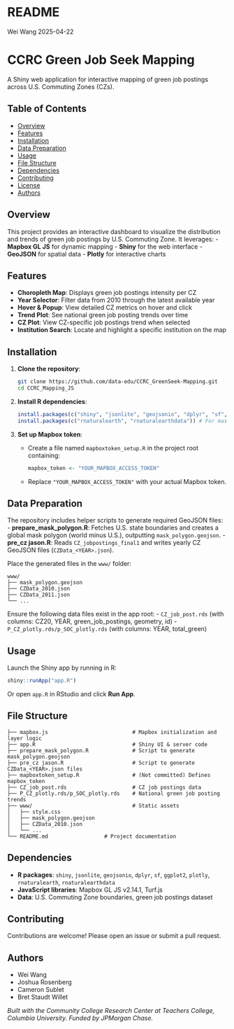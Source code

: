 README
================
Wei Wang
2025-04-22

# CCRC Green Job Seek Mapping

A Shiny web application for interactive mapping of green job postings
across U.S. Commuting Zones (CZs).

## Table of Contents

- [Overview](#overview)
- [Features](#features)
- [Installation](#installation)
- [Data Preparation](#data-preparation)
- [Usage](#usage)
- [File Structure](#file-structure)
- [Dependencies](#dependencies)
- [Contributing](#contributing)
- [License](#license)
- [Authors](#authors)

## Overview

This project provides an interactive dashboard to visualize the
distribution and trends of green job postings by U.S. Commuting Zone. It
leverages: - **Mapbox GL JS** for dynamic mapping - **Shiny** for the
web interface - **GeoJSON** for spatial data - **Plotly** for
interactive charts

## Features

- **Choropleth Map**: Displays green job postings intensity per CZ
- **Year Selector**: Filter data from 2010 through the latest available
  year
- **Hover & Popup**: View detailed CZ metrics on hover and click
- **Trend Plot**: See national green job posting trends over time
- **CZ Plot**: View CZ-specific job postings trend when selected
- **Institution Search**: Locate and highlight a specific institution on
  the map

## Installation

1.  **Clone the repository**:

    ``` bash
    git clone https://github.com/data-edu/CCRC_GreenSeek-Mapping.git
    cd CCRC_Mapping_JS
    ```

2.  **Install R dependencies**:

    ``` r
    install.packages(c("shiny", "jsonlite", "geojsonio", "dplyr", "sf", "ggplot2", "plotly"))
    install.packages(c("rnaturalearth", "rnaturalearthdata")) # For mask polygon script
    ```

3.  **Set up Mapbox token**:

    - Create a file named `mapboxtoken_setup.R` in the project root
      containing:

      ``` r
      mapbox_token <- "YOUR_MAPBOX_ACCESS_TOKEN"
      ```

    - Replace `"YOUR_MAPBOX_ACCESS_TOKEN"` with your actual Mapbox
      token.

## Data Preparation

The repository includes helper scripts to generate required GeoJSON
files: - **prepare_mask_polygon.R**: Fetches U.S. state boundaries and
creates a global mask polygon (world minus U.S.), outputting
`mask_polygon.geojson`. - **pre_cz jason.R**: Reads
`CZ_jobpostings_final1` and writes yearly CZ GeoJSON files
(`CZData_<YEAR>.json`).

Place the generated files in the `www/` folder:

    www/
    ├── mask_polygon.geojson
    ├── CZData_2010.json
    ├── CZData_2011.json
    └── ...

Ensure the following data files exist in the app root: -
`CZ_job_post.rds` (with columns: CZ20, YEAR, green_job_postings,
geometry, id) - `P_CZ_plotly.rds/p_SOC_plotly.rds` (with columns: YEAR,
total_green)

## Usage

Launch the Shiny app by running in R:

``` r
shiny::runApp("app.R")
```

Or open `app.R` in RStudio and click **Run App**.

## File Structure

    ├── mapbox.js                           # Mapbox initialization and layer logic
    ├── app.R                               # Shiny UI & server code
    ├── prepare_mask_polygon.R              # Script to generate mask_polygon.geojson
    ├── pre_cz jason.R                      # Script to generate CZData_<YEAR>.json files
    ├── mapboxtoken_setup.R                 # (Not committed) Defines mapbox_token
    ├── CZ_job_post.rds                     # CZ job postings data
    ├── P_CZ_plotly.rds/p_SOC_plotly.rds    # National green job posting trends
    ├── www/                                # Static assets
    │   ├── style.css
    │   ├── mask_polygon.geojson
    │   ├── CZData_2010.json
    │   └── ...
    └── README.md                  # Project documentation

## Dependencies

- **R packages**: `shiny`, `jsonlite`, `geojsonio`, `dplyr`, `sf`,
  `ggplot2`, `plotly`, `rnaturalearth`, `rnaturalearthdata`
- **JavaScript libraries**: Mapbox GL JS v2.14.1, Turf.js
- **Data**: U.S. Commuting Zone boundaries, green job postings dataset

## Contributing

Contributions are welcome! Please open an issue or submit a pull
request.

## Authors

- Wei Wang
- Joshua Rosenberg
- Cameron Sublet
- Bret Staudt Willet

*Built with the Community College Research Center at Teachers College,
Columbia University. Funded by JPMorgan Chase.*
